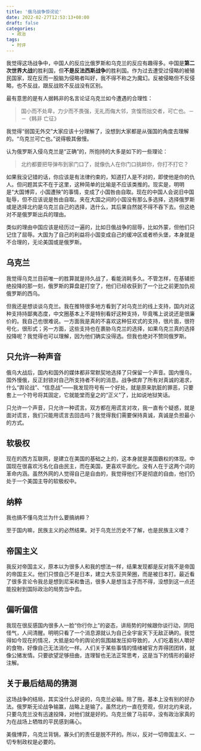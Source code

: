 ```yaml
---
title: '俄乌战争惊诧论'
date: 2022-02-27T12:53:13+08:00
draft: false
categories:
  - 政治
tags:
  - 时评
---
```


我觉得这场战争中，中国人的反应比俄罗斯和乌克兰的反应有趣得多。中国是**第二次世界大战**的胜利国，但**不是反法西斯战争**的胜利国。作为过去遭受过侵略的被殖民国家，现在反而一股脑为侵略者叫好，我不得不称之为魔幻。反被侵略但不反侵略，也不反战，跟反战败不反战没有区别。

最有意思的是有人据韩非的名言论证乌克兰如今遭遇的合理性：

> 国小而不处卑，力少而不畏强，无礼而侮大邻，贪愎而拙交者，可亡也。－－《韩非 亡征》

我觉得“弱国无外交”大家应该十分理解了，没想到大家都是从强国的角度去理解的。“乌克兰可亡也。”说得极其傲慢。

认为俄罗斯入侵乌克兰是“正确”的，所抱持的大多是如下的一些理论：

> 北约都要把导弹布到家门口了，就像仇人在你门口挑衅你，你打不打它？

如果我没记错的话，你应该是有法律约束的，知道打人是不对的，即使他是你的仇人。但问题其实不在于这里，这种简单的比喻是不应该类推的。现实是，明明是“大国博弈，小国遭殃”的事情，变成了小国咎由自取。现在的中国人会说旧中国耻辱，但不应该说是咎由自取。夹在大国之间的小国没有那么多选择，选择俄罗斯或是选择北约是乌克兰自己的选择，选什么，其后果自然就不得不吞下去。但这绝对不是俄罗斯出兵的理由。

类似的理由中国应该是经历过一遍的，比如日俄战争的屈辱，比如外蒙，但他们只记住了屈辱。大国为了自己的利益将小国变成自己的缓冲区或者桥头堡，本身就是不合理的，无论美国或是俄罗斯。

## 乌克兰

我觉得乌克兰目前唯一的胜算就是持久战了，看能消耗多久。不管怎样，在基辅拒绝投降的那一刻，俄罗斯的算盘是打空了，他们已经收获到了一个比之前更加仇视俄罗斯的西乌。

但我还是想谈谈乌克兰。我在推特很多地方看到了对乌克兰的线上支持，国内对这种支持持鄙夷态度，中文圈基本上不是特别看好这种支持，毕竟嘴上说说还是很廉价的。我自己也很难说。一方面我是真的不喜欢这种狂欢式的支持，很片面，很符号化，很形式；另一方面，这些支持也在裹胁乌克兰的选择，如果乌克兰真的选择投降呢？我觉得也可以理解，因为他们确实没得选。但我也绝对不赞同俄罗斯。

## 只允许一种声音

俄乌大战后，国内和国外的媒体都非常默契地选择了只保留一个声音。国内慢乌，国外慢俄，反正封锁对自己所支持者不利的消息。战争摈弃了所有对真诚的渴求，什么“舆论战”、“信息战”——我发现符号有一个好处，就是原来肮脏的罪恶，只要套上一个符号将其固定，它就能堂而皇之的“正义”了，比如说地狱笑话。

只允许一个声音，只允许一种谎言。双方都在用谎言对攻，我一直有个疑惑，就是面对谎言，我们只能用谎言去回击吗？我觉得我们需要保持真诚，真诚是负担最小的方式。

## 软极权

现在的西方互联网，是建立在美国的基础之上的，这本身就是美国霸权的体现。中国现在很喜欢污名化自由民主，而在美国，更喜欢平面化。没有人在于这两个词的革命内涵。虽然外网的人觉得自己是自由的，我觉得他们不是彻底的自由，他们仍处于一个美国主导的软极权中。

## 纳粹

我也搞不懂乌克兰为什么要搞纳粹？

至于国内嘛，民族主义的必然结果。对于乌克兰历史不了解，也是民族主义喽？

## 帝国主义

我反对帝国主义，原本以为很多人和我的想法一样，结果发现都是反对我不是帝国的帝国主义。他们只恨自己不是日本，建立大东亚共荣圈，而是被日本打。最近看了很多言论令我总是想到尼采和鲁迅，很多人是想当主子而不得，没想到这一点还能投射到国际政治的局势当中去。

## 偏听偏信

我现在很反感国内很多人一脸“你行你上”的姿态，讲局势的时候跟你谈行动，阴阳怪气，人间清醒。明明只看了一个消息源就认为自己全宇宙天下无敌正确的。我觉得如今现在的情况，大抵是如今的舆论的氛围越发压抑导致的，人们吃着别人嚼好的食物，好像自己无法消化一样。人们关于某些事情的情绪被官方弄得团团转，就像公猪发情。只要欲望足够扭曲，连理智也无法正常思考，这是当下的情形的最好注解。

## 关于最后结局的猜测

这场战争的结局，其实没什么好说的，乌克兰必输。除了拖，基本上没有别的好办法。俄罗斯无论战争输赢，战略上是输了。虽然北约一直在旁观，但对北约来说，只要乌克兰没有迅速投降，对他们就是好的。乌克兰做了马前卒，没有政治家真的为在战场上牺牲的平民感到痛心。

美俄博弈，乌克兰背锅，寡头们的责任是脱不开的。所以，反对一切帝国主义、一切专制政权是必要的。
